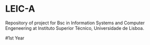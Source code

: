 # LEIC-A

Repository of project for Bsc in Information Systems and Computer Engeneering at Instituto Superior Técnico, Universidade de Lisboa.

#1st Year



